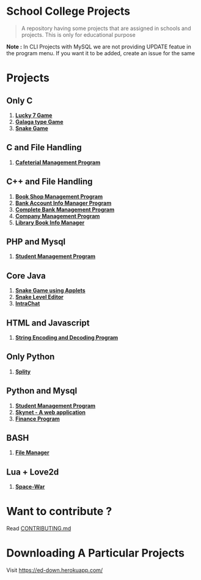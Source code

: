 # School College Projects
> A repository having some projects that are assigned in schools and projects. This is only for educational purpose

**Note :** In CLI Projects with MySQL we are not providing UPDATE featue in the program menu. If you want it to be added, create an issue for the same

# Projects

## Only C
1. [**Lucky 7 Game**](https://github.com/tbhaxor/educational_projects/tree/master/C/LUCKY_7)
2. [**Galaga type Game**](https://github.com/vkoshti/Galaga)
3. [**Snake Game**](https://github.com/mahir1010/Snake_0.2)

## C and File Handling
1. [**Cafeterial Management Program**](https://github.com/tbhaxor/educational_projects/tree/master/C_AND_FILE_HANDLING/CAFETERIA_ODERING_PROGRAM)
## C++ and File Handling
1. [**Book Shop Management Program**](https://github.com/tbhaxor/educational_projects/tree/master/CPP_AND_FILE_HANDLING/BOOK_SHOP_MANAGEMENT)
2. [**Bank Account Info Manager Program**](https://github.com/tbhaxor/educational_projects/tree/master/CPP_AND_FILE_HANDLING/BANK_ACCOUNT_INFO_MANAGER)
3. [**Complete Bank Management Program**](https://github.com/tbhaxor/educational_projects/tree/master/CPP_AND_FILE_HANDLING/COMPLETE_BANK_MANAGEMENT_PROGRAM)
4. [**Company Management Program**](https://github.com/tbhaxor/educational_projects/tree/master/CPP_AND_FILE_HANDLING/COMPANY_MANAGEMENT_PROGRAM)
5. [**Library Book Info Manager**](https://github.com/tbhaxor/educational_projects/tree/master/CPP_AND_FILE_HANDLING/LIBRARY_MANAGEMENT_PROGRAM)

## PHP and Mysql
1. [**Student Management Program**](https://github.com/tbhaxor/educational_projects/tree/master/PHP_AND_MYSQL/STUDENT_MANAGEMENT)

## Core Java
1. [**Snake Game using Applets**](https://github.com/tbhaxor/educational_projects/tree/master/CORE_JAVA/SNAKE_GAME)
2. [**Snake Level Editor**](https://github.com/mahir1010/Snake_Level_Editor)
3. [**IntraChat**](https://github.com/vkoshti/IntraChat)

## HTML and Javascript
1. [**String Encoding and Decoding Program**](https://github.com/tbhaxor/educational_projects/tree/master/HTML_AND_JAVASCRIPT/ENCODING_AND_DECODING_PROGRAM)

## Only Python
1. [**Splity**](https://github.com/tbhaxor/educational_projects/tree/master/PYTHON/FILE_SPLITTER_AND_JOINER)

## Python and Mysql
1. [**Student Management Program**](https://github.com/tbhaxor/educational_projects/tree/master/PYTHON_AND_MYSQL/STUDENT_MANAGEMENT)
2. [**Skynet - A web application**](https://github.com/tbhaxor/educational_projects/tree/master/PYTHON_AND_MYSQL/SIMPLE_WEB_APPLICATION_USING_FLASK)
3. [**Finance Program**](https://github.com/tbhaxor/educational_projects/tree/master/PYTHON_AND_MYSQL/FINANCE_PROGRAM_USING_FLASK)

## BASH  
1. [**File Manager**](https://github.com/tbhaxor/educational_projects/tree/master/SIMPLE_BASH/FILE_MANAGER)

## Lua + Love2d
1. [**Space-War**](https://github.com/bhattsameer/Space-War)


# Want to contribute ?
Read [CONTRIBUTING.md](https://github.com/tbhaxor/educational_projects/blob/master/CONTRIBUTING.md)


# Downloading A Particular Projects
Visit https://ed-down.herokuapp.com/


